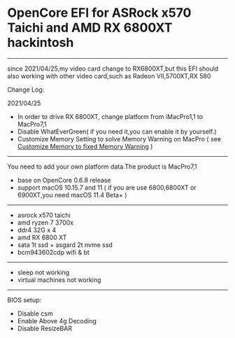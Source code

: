 # OpenCore EFI for ASRock x570 Taichi and AMD RX 6800XT hackintosh

---
since 2021/04/25,my video card change to RX6800XT,but this EFI should also working with other video card,such as Radeon VII,5700XT,RX 580

Change Log:

2021/04/25
+ In order to drive RX 6800XT, change platform from iMacPro1,1 to MacPro7,1
+ Disable WhatEverGreen( if you need it,you can enable it by yourself.)
+ Customize Memory Setting to solve Memory Warning on MacPro ( see [Customize Memory to fixed Memory Warning](Customize%20Memory%20to%20fixed%20Memory%20Warning%20.png)  )
----

You need to add your own platform data.The product is MacPro7,1

+ base on OpenCore 0.6.8 release
+ support macOS 10.15.7 and 11 ( if you are use 6800,6800XT or 6900XT,you need macOS 11.4 Beta+ )

----
+ asrock x570 taichi
+ amd ryzen 7 3700x
+ ddr4 32G x 4
+ amd RX 6800 XT
+ sata 1t ssd + asgard 2t nvme ssd
+ bcm943602cdp wifi & bt

----
+ sleep not working
+ virtual machines not working

----
BIOS setup:
+ Disable csm
+ Enable Above 4g Decoding
+ Disable ResizeBAR
